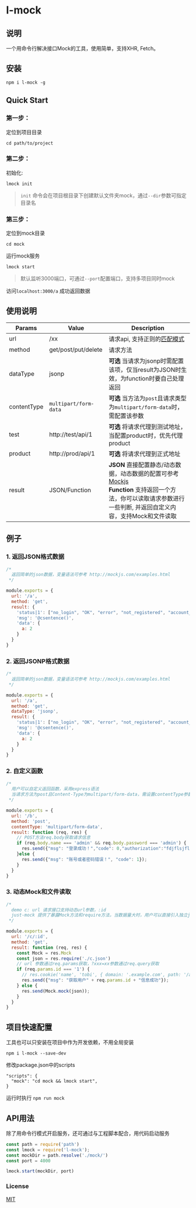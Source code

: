 # l-mock
## 说明
一个用命令行解决接口Mock的工具，使用简单，支持XHR, Fetch。

## 安装
```
npm i l-mock -g
```
## Quick Start

### 第一步：
定位到项目目录

```
cd path/to/project
```

### 第二步：
初始化:

```
lmock init
```

> `init`  命令会在项目根目录下创建默认文件夹mock，通过`--dir`参数可指定目录名

### 第三步：
定位到mock目录

```
cd mock
```

运行mock服务

```
lmock start
```
> 默认监听3000端口，可通过`--port`配置端口，支持多项目同时mock


访问`localhost:3000/a` 成功返回数据

## 使用说明

| Params | Value | Description |
|--------|-------|-------------|
|url|/xx|请求api, 支持正则的[匹配模式](https://expressjs.com/en/4x/api.html#path-examples)|
|method|get/post/put/delete|请求方法|
|dataType|jsonp|**可选** 当请求为jsonp时需配置该项，仅当result为JSON时生效，为function时要自己处理返回|
|contentType|`multipart/form-data`|**可选** 当方法为`post`且请求类型为`multipart/form-data`时，需配置该参数|
|test|http://test/api/1|**可选** 将请求代理到测试地址，当配置product时，优先代理product |
|product|http://prod/api/1|**可选** 将请求代理到正式地址 |
|result|JSON/Function|**JSON** 直接配置静态/动态数据，动态数据的配置可参考 [Mockjs](http://mockjs.com/examples.html)<br>**Function** 支持返回一个方法，你可以读取请求参数进行一些判断, 并返回自定义内容，支持Mock和文件读取|


## 例子
### 1. 返回JSON格式数据

```javascript
/*
  返回简单的json数据，变量语法可参考 http://mockjs.com/examples.html
 */

module.exports = {
  url: '/a',
  method: 'get',
  result: {
    'status|1': ["no_login", "OK", "error", "not_registered", "account_reviewing"],
    'msg': '@csentence()',
    'data': {
      a: 2
    }
  }
}
```

### 2. 返回JSONP格式数据

```javascript
/*
  返回简单的json数据，变量语法可参考 http://mockjs.com/examples.html
 */

module.exports = {
  url: '/a',
  method: 'get',
  dataType: 'jsonp',
  result: {
    'status|1': ["no_login", "OK", "error", "not_registered", "account_reviewing"],
    'msg': '@csentence()',
    'data': {
      a: 2
    }
  }
}
```

### 2. 自定义函数
```javascript
/*
  用户可以自定义返回函数，采用express语法
  当请求方法为post且Content-Type为multipart/form-data，需设置contentType参数
 */

module.exports = {
  url: '/b',
  method: 'post',
  contentType: 'multipart/form-data',
  result: function (req, res) {
    // POST方法req.body获取请求信息
    if (req.body.name === 'admin' && req.body.password === 'admin') {
      res.send({"msg": "登录成功！","code": 0,"authorization":"fdjflsjflfds4f5df5s4f5d4f5s"});
    }else {
      res.send({"msg": "账号或者密码错误！", "code": 1});
    }
  }
}
```
### 3. 动态Mock和文件读取
```javascript
/*
  demo c: url 请求接口支持动态url参数，:id
  just-mock 提供了暴露Mock方法和require方法，当数据量大时，用户可以直接引入独立json文件, 或进行Mock操作
 */

module.exports = {
  url: '/c/:id',
  method: 'get',
  result: function (req, res) {
    const Mock = res.Mock
    const json = res.require('./c.json')
    // url 参数通过req.params获取，?xxx=xx参数通过req.query获取
    if (req.params.id === '1') {
      // res.cookie('name', 'tobi', { domain: '.example.com', path: '/admin', secure: true });
      res.send({"msg": "获取用户" + req.params.id + "信息成功"});
    } else { 
      res.send(Mock.mock(json));
    }
  }
}
```

## 项目快速配置
工具也可以只安装在项目中作为开发依赖，不用全局安装
```
npm i l-mock --save-dev
```
修改package.json中的scripts
```
"scripts": {
  "mock": "cd mock && lmock start",
}
```
运行时执行 `npm run mock`

## API用法
除了用命令行模式开启服务，还可通过与工程脚本配合，用代码启动服务
```javascript
const path = require('path')
const lmock = require('l-mock');
const mockDir = path.resolve('./mock/')
const port = 4000

lmock.start(mockDir, port)

```

### License
[MIT](http://opensource.org/licenses/MIT)